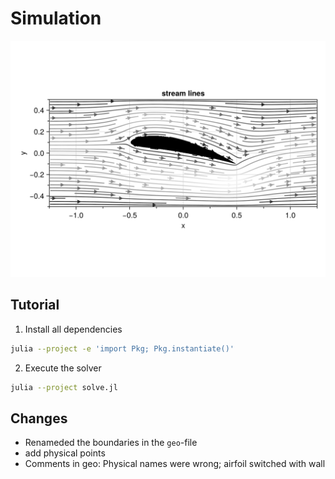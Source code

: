 # Simulation

![alt text](./result.png)

## Tutorial

1. Install all dependencies
```bash
julia --project -e 'import Pkg; Pkg.instantiate()'
```

2. Execute the solver
```bash
julia --project solve.jl
```

## Changes
- Renameded the boundaries in the `geo`-file
- add physical points
- Comments in geo: Physical names were wrong; airfoil switched with wall
